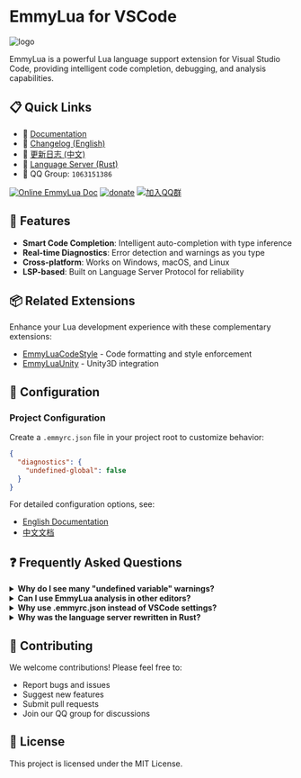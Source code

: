 # EmmyLua for VSCode

![logo](/res/logo.png)

EmmyLua is a powerful Lua language support extension for Visual Studio Code, providing intelligent code completion, debugging, and analysis capabilities.

## 📋 Quick Links

- 📖 [Documentation](https://github.com/EmmyLuaLs/emmylua-analyzer-rust/blob/main/docs/config/emmyrc_json_EN.md)
- 📝 [Changelog (English)](CHANGELOG.md)
- 📝 [更新日志 (中文)](CHANGELOG_CN.md)
- 🔧 [Language Server (Rust)](https://github.com/CppCXY/emmylua-analyzer-rust)
- 💬 QQ Group: `1063151386`

[![Online EmmyLua Doc](https://img.shields.io/badge/emmy-doc-46BC99.svg?style=flat-square)](https://emmylua.github.io)
[![donate](https://img.shields.io/badge/donate-emmy-FF69B4.svg?style=flat-square)](https://emmylua.github.io/donate.html)
[![加入QQ群](https://img.shields.io/badge/chat-QQ群-46BC99.svg?style=flat-square)](https://qm.qq.com/q/umy5IBl0NU)

## 🚀 Features

- **Smart Code Completion**: Intelligent auto-completion with type inference
- **Real-time Diagnostics**: Error detection and warnings as you type
- **Cross-platform**: Works on Windows, macOS, and Linux
- **LSP-based**: Built on Language Server Protocol for reliability

## 📦 Related Extensions

Enhance your Lua development experience with these complementary extensions:

- [EmmyLuaCodeStyle](https://marketplace.visualstudio.com/items?itemName=CppCXY.emmylua-codestyle) - Code formatting and style enforcement
- [EmmyLuaUnity](https://marketplace.visualstudio.com/items?itemName=CppCXY.emmylua-unity) - Unity3D integration

## 🔧 Configuration

### Project Configuration

Create a `.emmyrc.json` file in your project root to customize behavior:

```json
{
  "diagnostics": {
    "undefined-global": false
  }
}
```

For detailed configuration options, see:
- [English Documentation](https://github.com/CppCXY/emmylua-analyzer-rust/blob/main/docs/config/emmyrc_json_EN.md)
- [中文文档](https://github.com/CppCXY/emmylua-analyzer-rust/blob/main/docs/config/emmyrc_json_CN.md)


## ❓ Frequently Asked Questions

<details>
<summary><strong>Why do I see many "undefined variable" warnings?</strong></summary>

**English**: Create `.emmyrc.json` in your project root and disable the `undefined-global` diagnostic:
```json
{
  "diagnostics": {
    "undefined-global": false
  }
}
```

**中文**: 在项目根目录创建 `.emmyrc.json` 文件并禁用 `undefined-global` 诊断。
</details>

<details>
<summary><strong>Can I use EmmyLua analysis in other editors?</strong></summary>

**English**: Yes! EmmyLua uses a standard Language Server Protocol implementation. Any LSP-compatible editor can use it.

**中文**: 可以！EmmyLua 基于标准的语言服务器协议，任何支持 LSP 的编辑器都可以使用。
</details>

<details>
<summary><strong>Why use .emmyrc.json instead of VSCode settings?</strong></summary>

**English**: Project-specific configuration files work across different editors and platforms without requiring IDE-specific setup.

**中文**: 项目配置文件可以跨平台和编辑器使用，无需在每个 IDE 中重复配置。
</details>

<details>
<summary><strong>Why was the language server rewritten in Rust?</strong></summary>

**English**: The Rust implementation provides better performance, memory safety, and cross-platform compatibility compared to the previous .NET and Java versions.

**中文**: Rust 实现提供了更好的性能、内存安全性和跨平台兼容性。（作者说：因为我想试试 rust 😄）
</details>

## 🤝 Contributing

We welcome contributions! Please feel free to:
- Report bugs and issues
- Suggest new features
- Submit pull requests
- Join our QQ group for discussions

## 📄 License

This project is licensed under the MIT License.
